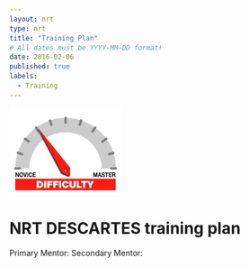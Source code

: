 ```yaml
---
layout: nrt
type: nrt
title: "Training Plan"
# All dates must be YYYY-MM-DD format!
date: 2016-02-06
published: true
labels:
  - Training
---
```

<img width="200px" class="rounded float-start pe-4" src="../img/difficulty/degree_difficulty.jpg">

# NRT DESCARTES training plan
<span id="primary_mentor_span" class="badge bg-primary">Primary Mentor: </span>
<span id="secondary_mentor_span" class="badge bg-secondary">Secondary Mentor: </span>
<hline>

<script type="text/javascript" src="https://www.gstatic.com/charts/loader.js"></script>
<script type="text/javascript">

google.charts.load('current', {'packages':['corechart']});
google.charts.setOnLoadCallback(querySheet);

function querySheet() {
    var queryString = encodeURIComponent(`SELECT * WHERE C = "{{ site.data.bio.basics.email }}"`);
    var query = new google.visualization.Query(
        `https://docs.google.com/spreadsheets/d/1cYoC5aqpM6r2DceIvGN8y0H5AK1b-n1CC-yX-NmWUtI/gviz/tq?sheet=Training&tq=${queryString}`
        );
    
    query.send(handleQueryResponse);
}

function handleQueryResponse(response) {
    if (response.isError()) {
        console.log('Error in query: ' + response.getMessage() + ' ' + response.getDetailedMessage());
        return;
    }

    var data = response.getDataTable();
    var jsonData = JSON.parse(data.toJSON());

  let tabledata = jsonData.rows.map(row => row.c.map(cell => cell.v))[0];
  let headers = jsonData.cols.map(col => col.label);
    const primaryMentorIndex = headers.indexOf("Primary Mentor");
    const secondaryMentorIndex = headers.indexOf("Secondary Mentor");
    primary_mentor_span.innerHTML += tabledata[primaryMentorIndex];
    secondary_mentor_span.innerHTML += tabledata[secondaryMentorIndex];
}
</script>